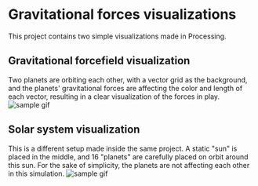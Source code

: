 # Gravitational forces visualizations

This project contains two simple visualizations made in Processing.

## Gravitational forcefield visualization
Two planets are orbiting each other, with a vector grid as the background, and the planets' gravitational forces are affecting the color and length of each vector, resulting in a clear visualization of the forces in play.
<img src="data/twoplanet_sample_short.gif" alt="sample gif">

## Solar system visualization
This is a different setup made inside the same project. A static "sun" is placed in the middle, and 16 "planets" are carefully placed on orbit around this sun. For the sake of simplicity, the planets are not affecting each other in this simulation.
<img src="data/system_sample_short.gif" alt="sample gif">
